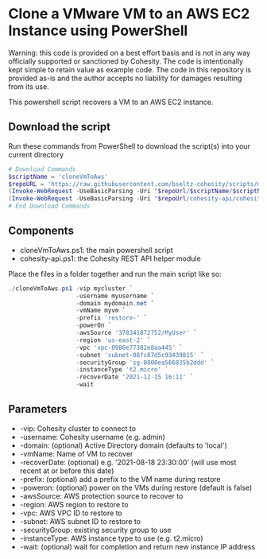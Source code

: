 # Clone a VMware VM to an AWS EC2 Instance using PowerShell

Warning: this code is provided on a best effort basis and is not in any way officially supported or sanctioned by Cohesity. The code is intentionally kept simple to retain value as example code. The code in this repository is provided as-is and the author accepts no liability for damages resulting from its use.

This powershell script recovers a VM to an AWS EC2 instance.

## Download the script

Run these commands from PowerShell to download the script(s) into your current directory

```powershell
# Download Commands
$scriptName = 'cloneVmToAws'
$repoURL = 'https://raw.githubusercontent.com/bseltz-cohesity/scripts/master/powershell'
(Invoke-WebRequest -UseBasicParsing -Uri "$repoUrl/$scriptName/$scriptName.ps1").content | Out-File "$scriptName.ps1"; (Get-Content "$scriptName.ps1") | Set-Content "$scriptName.ps1"
(Invoke-WebRequest -UseBasicParsing -Uri "$repoUrl/cohesity-api/cohesity-api.ps1").content | Out-File cohesity-api.ps1; (Get-Content cohesity-api.ps1) | Set-Content cohesity-api.ps1
# End Download Commands
```

## Components

* cloneVmToAws.ps1: the main powershell script
* cohesity-api.ps1: the Cohesity REST API helper module

Place the files in a folder together and run the main script like so:

```powershell
./cloneVmToAws.ps1 -vip mycluster `
                   -username myusername `
                   -domain mydomain.net `
                   -vmName myvm `
                   -prefix 'restore-' `
                   -powerOn `
                   -awsSource '378341872752/MyUser' `
                   -region 'us-east-2' `
                   -vpc 'vpc-0986e77382e8aa445' `
                   -subnet 'subnet-08fc87d5c93439815' `
                   -securityGroup 'sg-0800ea566835b2ddd' `
                   -instanceType 't2.micro' `
                   -recoverDate '2021-12-15 16:11' `
                   -wait
```

## Parameters

* -vip: Cohesity cluster to connect to
* -username: Cohesity username (e.g. admin)
* -domain: (optional) Active Directory domain (defaults to 'local')
* -vmName: Name of VM to recover
* -recoverDate: (optional) e.g. '2021-08-18 23:30:00' (will use most recent at or before this date)
* -prefix: (optional) add a prefix to the VM name during restore
* -poweron: (optional) power on the VMs during restore (default is false)
* -awsSource: AWS protection source to recover to
* -region: AWS region to restore to
* -vpc: AWS VPC ID to restore to
* -subnet: AWS subnet ID to restore to
* -securityGroup: existing security group to use
* -instanceType: AWS instance type to use (e.g. t2.micro)
* -wait: (optional) wait for completion and return new instance IP address
